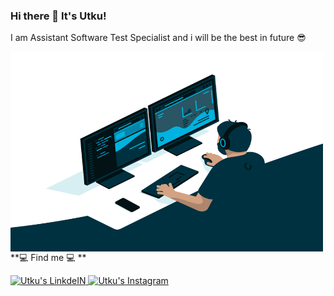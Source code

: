 ### Hi there 👋 It's Utku!


I am Assistant Software Test Specialist and i will be the best in future 😎 

<img align="left" alt="GIF" src="https://raw.githubusercontent.com/utkukilincci/utkukilincci/main/code.gif" width="500" height="320" />

**💻 Find me 💻 **

<a href="https://www.linkedin.com/in/utkukilincci/">
  <img alt="Utku's LinkdeIN" width="22px" src="https://cdn.jsdelivr.net/npm/simple-icons@v3/icons/linkedin.svg" />
</a>
<a href="https://www.instagram.com/utkukilincci/">
  <img alt="Utku's Instagram" width="22px" src="https://cdn.jsdelivr.net/npm/simple-icons@v3/icons/instagram.svg" />
</a>
